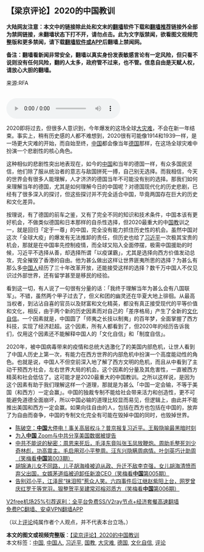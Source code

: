  <h2>【梁京评论】2020的中国教训</h2> <p class="notice"><b>大陆网友注意：本文中的链接除此处和文末的<a href="https://github.com/bannedbook/fanqiang" >翻墙</a>软件下载和<a href="https://github.com/killgcd/justmysocks/blob/master/README.md">翻墙推荐</a>链接外全部为禁网链接，未翻墙状态下打不开，请勿点击。此为文字版禁闻，欲看图文视频完整版和更多禁闻，请下载<a href="https://github.com/bannedbook/fanqiang">翻墙软件或APP</a>后翻墙上禁闻网。</p><p>备注：翻墙看新闻非常安全，翻墙以真实身份发表敏感言论有一定风险，但只看不说则没有任何风险，翻的人太多，政府管不过来，也不管。信息自由是天赋人权，请放心大胆的翻墙。</b></p>  <div class="entry"> <p>来源:RFA</p> <p><br /> <audio controls="controls" preload="metadata" src="https://www.rfa.org/cantonese/commentaries/lj/com-12222020072631.html/@@stream" type="audio/mpeg"><br /> </audio></p>  <p>2020即将过去，但很多人意识到，今年爆发的这场全球<a href="https://www.bannedbook.org/bnews/tag/%E5%A4%A7%E7%81%BE%E9%9A%BE/" class="st_tag internal_tag" rel="tag" title="标签 大灾难 下的日志">大灾难</a>，不会在新一年结束。事实上，稍有历史感的人都不难想到，2020很有可能像1914和1939一样，是一场更大灾难的开始，而自始至终，<span class='wp_keywordlink_affiliate'><a href="https://www.bannedbook.org/" title="中国" target="_blank">中国</a></span>都会像当年<a href="https://www.bannedbook.org/bnews/tag/%e5%be%b7%e5%9b%bd/" class="st_tag internal_tag" rel="tag" title="标签 德国 下的日志">德国</a>那样，在这场全球灾难中扮演一个悲剧性的核心角色。</p> <p>这种相似的悲剧性突出地表现在，如今的<a href="https://www.bannedbook.org/bnews/tag/%E4%B8%AD%E5%9B%BD/" class="st_tag internal_tag" rel="tag" title="标签 中国 下的日志">中国</a>和当年的德国一样，有众多国民坚信，他们除了服从统治者的意志与敌国拼死一搏，自己别无选择。而我相信，今天的世界会有很多人能理解，人才济济的德国当年不可能没有别的选择。那我们如何来理解当年的德国，尤其是如何理解今日的中国呢？对德国现代化的历史悲剧，已经有了很多深入的探讨，但这些探讨并不完全适合中国，毕竟两国存在巨大的历史和文化差异。</p>  <p>按理说，有了德国的前车之鉴，又有了完全不同的知识和技术条件，中国本该有更好机会，不做类似德国和日本那样的自杀性选择，但2020最重大的中<a href="https://www.bannedbook.org/bnews/tag/%E5%9B%BD%E6%95%99/" class="st_tag internal_tag" rel="tag" title="标签 国教 下的日志">国教</a>训之一，就是回归「定于一尊」的中国，完全没有能力抓住历史性的机会。虽然中国对这次「全球大疫」的爆发有无法推卸的责任，但历史也给了<a href="https://www.bannedbook.org/bnews/tag/%e4%b9%a0%e8%bf%91%e5%b9%b3/" class="st_tag internal_tag" rel="tag" title="标签 习近平 下的日志">习近平</a>一次极其宝贵的机会，那就是在中国率先控制疫情，而全球又陷入全面停摆，极需中国援助的时候，习近平不选择从善，却选择所谓「以疫谋霸」，尤其是选择向西方价值发动总攻，完全摧毁了香港的自由。他为甚么做出这样让世界匪夷所思的选择？为甚么有那么多<a href="https://www.bannedbook.org/bnews/tag/%e4%b8%ad%e5%9b%bd%e4%ba%ba/" class="st_tag internal_tag" rel="tag" title="标签 中国人 下的日志">中国人</a>经历了三十年改革开放，还能接受这样的选择？数千万中国人不仅见识过外部世界，还有留学甚至是移民的经验。</p> <p>看到这一切，有人说了一句很有分量的话：「我终于理解当年为甚么会有八国联军」。不错，虽然两个甲子过去了，但义和团的幽灵还在华夏大地上徘徊。从最高当权者，到沾沾自喜的官员以及财富和文化精英，都没有真正接受现代的平等价值和文化，相反，由于两个新的历史因素而对自己的「差序格局」产生了全新的<a href="https://www.bannedbook.org/bnews/tag/%E6%96%87%E5%8C%96%E8%87%AA%E4%BF%A1/" class="st_tag internal_tag" rel="tag" title="标签 文化自信 下的日志">文化自信</a>。一个因素就是，中国圆了「师夷之长技以制夷」的百年梦，全面掌握了西方科技，实现了经济赶超。这个因素，所有人都看到了，但2020年的经历告诉我们，仅用这个因素还不能解释中国人的「文化自信」和「制度自信」。</p>  <p>2020年，被中国病毒带来的疫情和总统大选激化了的美国内部危机，让世人看到了中国人历史上第一次，有能力在西方世界的内部危机中扮演一个高度能动性的角色。也就是说，中国人不但空前深入地了解了西方文明的危机，而且从中看到了主动干预西方社会，左右世界大局的机会。这个因素的分量及其危害性，一直被西方精英和社会低估了。这可能才是2020最重大的中国教训。之所以这样说，是因为这个因素有助于我们理解这样一个道理，那就是为甚么「中国一定会输，不等于美国（和西方）一定会赢」。中国的独裁专制不能给社会带来活力和创造性，更不可能避免道德全面崩坏，所以中国必输的道理比较显而易见，但逻辑上，由此并不能推出美国和西方一定会赢。如果向往自由的人，包括在西方也包括在中国的，放弃了为自由而奋争，中国的专制文化完全有可能在毁掉中国的同时，也毁掉世界。</p> <ul class='op-related-articles' title='相关阅读'> <li><a href='https://www.bannedbook.org/bnews/cbnews/20201223/1453568.html' target='_blank'>陈破空：<b>中国</b>大停电！事关高层权斗？普京报复习近平。王毅隐喻最黑暗时刻</a></li> <li><a href='https://www.bannedbook.org/bnews/cbnews/20201223/1453560.html' target='_blank'>为入<b>中国</b> Zoom与中共分享美国数据被提告</a></li> <li><a href='https://www.bannedbook.org/bnews/bannedvideo/20201209/1453547.html' target='_blank'>中共不能说的秘密：周恩来死后，毛泽东竟叫张玉凤放鞭炮。周助毛整死刘少奇林彪，功高震主。毛启用邓小平整周。汪东兴隐瞒周病情。叶剑英巧计助周（笑梅看<b>中国</b>第003期）</a></li> <li><a href='https://www.bannedbook.org/bnews/bannedvideo/20201210/1453546.html' target='_blank'>胡锦涛儿女不同路，儿子胡海峰被迫从政、升迁不敌李克强，女儿胡海清愤而弃父出国，女婿茅道临被迫卸任新浪CEO（笑梅看<b>中国</b>第005期）</a></li> <li><a href='https://www.bannedbook.org/bnews/bannedvideo/20201211/1453544.html' target='_blank'>告别邓小平，江泽民“抹泪照”惹众人笑。六四事件后江继赵紫阳上台，网罗曾庆红罗干等党羽，狠整贺平吴建常邓榕邓质方（笑梅看<b>中国</b>第006期）</a></li> </ul> <p class="texttj"> <a href="https://www.bannedbook.org/forum23/topic22702.html" target="_blank">V2free机场25%引荐返利：全平台免费SS/V2ray节点+经济套餐高速翻墙</a><br/> <a href="https://github.com/bannedbook/fanqiang/wiki/%E7%A6%81%E9%97%BB%E7%BD%91%E5%AE%89%E5%8D%93%E7%BF%BB%E5%A2%99%E6%96%B0%E9%97%BBAPP" target="_blank">免费PC翻墙、安卓VPN翻墙APP</a></p><p>（以上<span class='wp_keywordlink_affiliate'><a href="https://www.bannedbook.org/bnews/comments/" title="新闻评论" target="_blank">评论</a></span>纯属作者个人观点，并不代表本台立场。）</p> <a name='sharetosocial'></a>       <div><b>本文的图文或视频完整版</b>：<a href='https://www.bannedbook.org/bnews/comments/20201223/1453573.html'>【梁京评论】2020的中国教训</a></div>  </div><!--END ENTRY--> <div class="postfooter"> <div>本文标签：<a href="https://www.bannedbook.org/bnews/tag/%E4%B8%AD%E5%9B%BD/" rel="tag">中国</a>, <a href="https://www.bannedbook.org/bnews/tag/%e4%b8%ad%e5%9b%bd%e4%ba%ba/" rel="tag">中国人</a>, <a href="https://www.bannedbook.org/bnews/tag/%e4%b9%a0%e8%bf%91%e5%b9%b3/" rel="tag">习近平</a>, <a href="https://www.bannedbook.org/bnews/tag/%E5%9B%BD%E6%95%99/" rel="tag">国教</a>, <a href="https://www.bannedbook.org/bnews/tag/%E5%A4%A7%E7%81%BE%E9%9A%BE/" rel="tag">大灾难</a>, <a href="https://www.bannedbook.org/bnews/tag/%e5%be%b7%e5%9b%bd/" rel="tag">德国</a>, <a href="https://www.bannedbook.org/bnews/tag/%E6%96%87%E5%8C%96%E8%87%AA%E4%BF%A1/" rel="tag">文化自信</a>, <a href="https://www.bannedbook.org/bnews/tag/%E8%AF%84%E8%AE%BA/" rel="tag">评论</a></div>  </div><!--END POSTFOOTER--> 